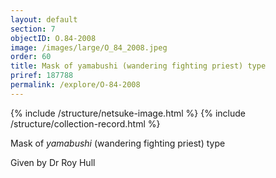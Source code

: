 ```yaml
---
layout: default
section: 7
objectID: O.84-2008
image: /images/large/O_84_2008.jpeg
order: 60
title: Mask of yamabushi (wandering fighting priest) type
priref: 187788
permalink: /explore/O-84-2008
---
```

{% include /structure/netsuke-image.html %}
{% include /structure/collection-record.html %}

Mask of <em>yamabushi</em> (wandering fighting priest) type

Given by Dr Roy Hull
